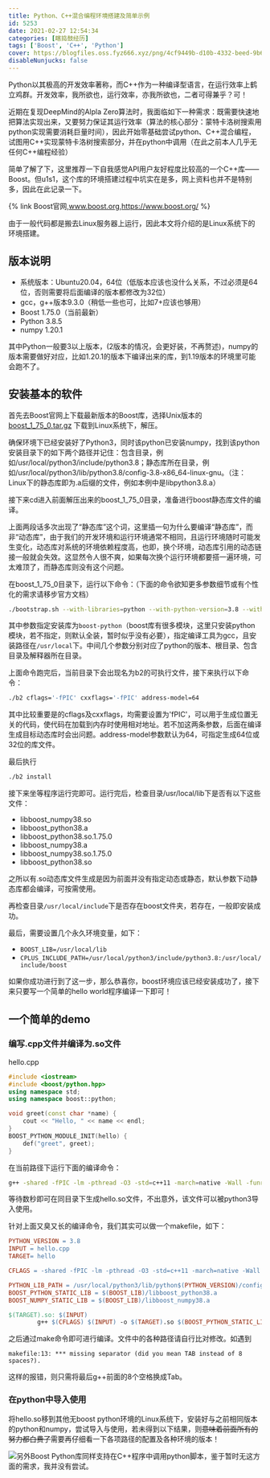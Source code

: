 ```yaml
---
title: Python、C++混合编程环境搭建及简单示例
id: 5253
date: 2021-02-27 12:54:34
categories: [瞎捣鼓经历]
tags: ['Boost', 'C++', 'Python']
cover: https://blogfiles.oss.fyz666.xyz/png/4cf9449b-d10b-4332-beed-9b621e593385.png
disableNunjucks: false
---
```


Python以其极高的开发效率著称，而C++作为一种编译型语言，在运行效率上鹤立鸡群。开发效率，我所欲也，运行效率，亦我所欲也，二者可得兼乎？可！

近期在复现DeepMind的Alpla Zero算法时，我面临如下一种需求：既需要快速地把算法实现出来，又要努力保证其运行效率（算法的核心部分：蒙特卡洛树搜索用python实现需要消耗巨量时间），因此开始零基础尝试python、C++混合编程，试图用C++实现蒙特卡洛树搜索部分，并在python中调用（在此之前本人几乎无任何C++编程经验）


简单了解了下，这里推荐一下自我感觉API用户友好程度比较高的一个C++库——Boost。但u1s1，这个库的环境搭建过程中坑实在是多，网上资料也并不是特别多，因此在此记录一下。

{% link Boost官网,www.boost.org,https://www.boost.org/ %}


由于一般代码都是搬去Linux服务器上运行，因此本文将介绍的是Linux系统下的环境搭建。


## 版本说明


- 系统版本：Ubuntu20.04，64位（低版本应该也没什么关系，不过必须是64位，否则需要将后面编译的版本都修改为32位）
- gcc，g++版本9.3.0（稍低一些也可，比如7+应该也够用）
- Boost 1.75.0（当前最新）
- Python 3.8.5
- numpy 1.20.1

其中Python一般要3以上版本，(2版本的情况，会更好装，不再赘述)，numpy的版本需要做好对应，比如1.20.1的版本下编译出来的库，到1.19版本的环境里可能会跑不了。


## 安装基本的软件


首先去Boost官网上下载最新版本的Boost库，选择Unix版本的[boost_1_75_0.tar.gz](https://boostorg.jfrog.io/artifactory/main/release/1.75.0/source/boost_1_75_0.tar.gz) 下载到Linux系统下，解压。


确保环境下已经安装好了Python3，同时该python已安装numpy，找到该python安装目录下的如下两个路径并记住：包含目录，例如/usr/local/python3/include/python3.8；静态库所在目录，例如/usr/local/python3/lib/python3.8/config-3.8-x86_64-linux-gnu。（注：Linux下的静态库即为.a后缀的文件，例如本例中是libpython3.8.a）


接下来cd进入前面解压出来的boost_1_75_0目录，准备进行boost静态库文件的编译。


上面两段话多次出现了“静态库”这个词，这里插一句为什么要编译“静态库”，而非“动态库”，由于我们的开发环境和运行环境通常不相同，且运行环境随时可能发生变化，动态库对系统的环境依赖程度高，也即，换个环境，动态库引用的动态链接一般就会失效。这显然令人很不爽，如果每次换个运行环境都要搭一遍环境，可太难顶了，而静态库则没有这个问题。


在boost_1_75_0目录下，运行以下命令：（下面的命令欲知更多参数细节或有个性化的需求请移步官方文档）

```bash
./bootstrap.sh --with-libraries=python --with-python-version=3.8 --with-python-root=/usr/local/python3 include=/usr/local/python3/include/python3.8 --with-python=/usr/local/python3/bin/python3.8  --with-toolset=gcc --prefix=/usr/local
```

其中参数指定安装库为`boost-python`（boost库有很多模块，这里只安装python模块，若不指定，则默认全装，暂时似乎没有必要），指定编译工具为gcc，且安装路径在`/usr/local`下。中间几个参数分别对应了python的版本、根目录、包含目录及解释器所在目录。


上面命令跑完后，当前目录下会出现名为b2的可执行文件，接下来执行以下命令：

```bash
./b2 cflags='-fPIC' cxxflags='-fPIC' address-model=64
```

其中比较重要是的cflags及cxxflags，均需要设置为'fPIC'，可以用于生成位置无关的代码，使代码在加载到内存时使用相对地址。若不加这两条参数，后面在编译生成目标动态库时会出问题。address-model参数默认为64，可指定生成64位或32位的库文件。


最后执行

```bash
./b2 install
```

接下来坐等程序运行完即可。运行完后，检查目录/usr/local/lib下是否有以下这些文件： 


- libboost_numpy38.so
- libboost_python38.a
- libboost_python38.so.1.75.0
- libboost_numpy38.a
- libboost_numpy38.so.1.75.0
- libboost_python38.so

之所以有.so动态库文件生成是因为前面并没有指定动态或静态，默认参数下动静态库都会编译，可按需使用。


再检查目录`/usr/local/include`下是否存在boost文件夹，若存在，一般即安装成功。


最后，需要设置几个永久环境变量，如下：


- `BOOST_LIB=/usr/local/lib`
- `CPLUS_INCLUDE_PATH=/usr/local/python3/include/python3.8:/usr/local/include/boost`

如果你成功进行到了这一步，那么恭喜你，boost环境应该已经安装成功了，接下来只要写一个简单的hello world程序编译一下即可！


## 一个简单的demo


### 编写.cpp文件并编译为.so文件


hello.cpp

```cpp
#include <iostream>
#include <boost/python.hpp>
using namespace std;
using namespace boost::python;

void greet(const char *name) {
	cout << "Hello, " << name << endl;
}
BOOST_PYTHON_MODULE_INIT(hello) {
	def("greet", greet);
}
```

在当前路径下运行下面的编译命令：

```bash
g++ -shared -fPIC -lm -pthread -O3 -std=c++11 -march=native -Wall -funroll-loops -Wno-unused-result hello.cpp -o hello.so /usr/local/lib/libboost_python38.a /usr/local/lib/libboost_numpy38.a -I/usr/local/python3/lib/python3.8/config-3.8-x86_64-linux-gnu
```

等待数秒即可在同目录下生成hello.so文件，不出意外，该文件可以被python3导入使用。


针对上面又臭又长的编译命令，我们其实可以做一个makefile，如下：

```makefile
PYTHON_VERSION = 3.8
INPUT = hello.cpp
TARGET= hello

CFLAGS = -shared -fPIC -lm -pthread -O3 -std=c++11 -march=native -Wall -funroll-loops -Wno-unused-result

PYTHON_LIB_PATH = /usr/local/python3/lib/python$(PYTHON_VERSION)/config-3.8-x86_64-linux-gnu
BOOST_PYTHON_STATIC_LIB = $(BOOST_LIB)/libboost_python38.a
BOOST_NUMPY_STATIC_LIB = $(BOOST_LIB)/libboost_numpy38.a

$(TARGET).so: $(INPUT)
        g++ $(CFLAGS) $(INPUT) -o $(TARGET).so $(BOOST_PYTHON_STATIC_LIB) $(BOOST_NUMPY_STATIC_LIB) -I$(PYTHON_LIB_PATH)
```

之后通过make命令即可进行编译。文件中的各种路径请自行比对修改。如遇到

```plaintext
makefile:13: *** missing separator (did you mean TAB instead of 8 spaces?).
```

这样的报错，则只需将最后g++前面的8个空格换成Tab。


### 在python中导入使用


将hello.so移到其他无boost python环境的Linux系统下，安装好与之前相同版本的python和numpy，尝试导入与使用，若未得到以下结果，则~~意味着前面所有的努力都白费了~~需要再仔细看一下各项路径的配置及各种环境的版本！


![](https://blogfiles.oss.fyz666.xyz/png/68e2d32a-d842-4fdc-9f4d-4c28a3e9c247.png)另外Boost Python库同样支持在C++程序中调用python脚本，鉴于暂时无这方面的需求，我并没有尝试。

